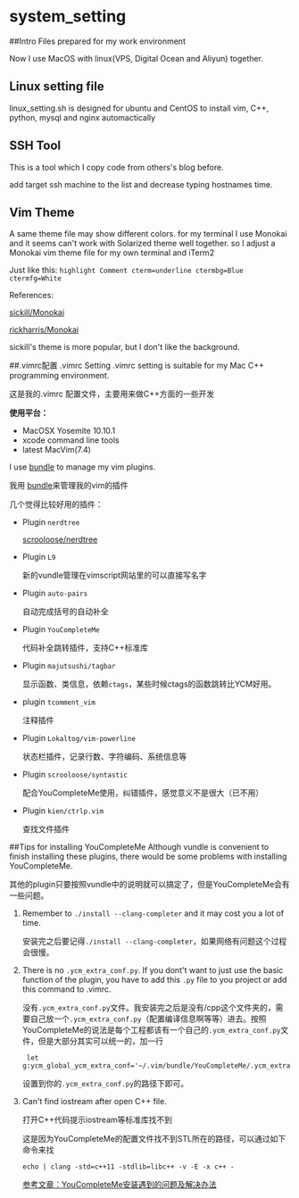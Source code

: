 system_setting
==============
##Intro
Files prepared for my work environment

Now I use MacOS with linux(VPS, Digital Ocean and Aliyun) together.

## Linux setting file 
linux_setting.sh is designed for ubuntu and CentOS to install vim, C++, python, mysql and nginx automactically

## SSH Tool 
This is a tool which I copy code from others's blog before.

add target ssh machine to the list and decrease typing hostnames time.

## Vim Theme
A same theme file may show different colors. for my terminal I use Monokai and it seems can't work with Solarized theme well together. so I adjust a Monokai vim theme file for my own terminal and iTerm2

Just like this:
	```
	highlight Comment cterm=underline ctermbg=Blue ctermfg=White
	```

References:

[sickill/Monokai](https://github.com/sickill/vim-monokai/blob/master/colors/monokai.vim)

[rickharris/Monokai](https://github.com/rickharris/vim-monokai/blob/master/colors/monokai.vim)

sickill's theme is more popular, but I don't like the background.

##.vimrc配置 .vimrc Setting
.vimrc setting is suitable for my Mac C++ programming environment.

这是我的.vimrc 配置文件，主要用来做C++方面的一些开发

**使用平台：**

- MacOSX Yosemite 10.10.1
- xcode command line tools
- latest MacVim(7.4)

I use [bundle](https://github.com/gmarik/Vundle.vim) to manage my vim plugins.

我用 [bundle](https://github.com/gmarik/Vundle.vim)来管理我的vim的插件

几个觉得比较好用的插件：

- Plugin `nerdtree`

	[scrooloose/nerdtree](https://github.com/scrooloose/nerdtree)

- Plugin `L9`

	新的vundle管理在vimscript网站里的可以直接写名字

- Plugin `auto-pairs`

	自动完成括号的自动补全

- Plugin `YouCompleteMe`
	
	代码补全跳转插件，支持C++标准库

- Plugin `majutsushi/tagbar`  

	显示函数、类信息，依赖`ctags`，某些时候ctags的函数跳转比YCM好用。

- plugin `tcomment_vim` 

	注释插件

- Plugin `Lokaltog/vim-powerline`

	状态栏插件，记录行数、字符编码、系统信息等

- Plugin `scrooloose/syntastic` 

	配合YouCompleteMe使用，纠错插件，感觉意义不是很大（已不用）
	
- Plugin `kien/ctrlp.vim`
	
	查找文件插件


##Tips for installing YouCompleteMe
Although vundle is convenient to finish installing these plugins, there would be some problems with installing YouCompleteMe.

其他的plugin只要按照vundle中的说明就可以搞定了，但是YouCompleteMe会有一些问题。


1. Remember to `./install --clang-completer` and it may cost you a lot of time.

	安装完之后要记得`./install --clang-completer`，如果网络有问题这个过程会很慢。

2. There is no `.ycm_extra_conf.py`. If you dont't want to just use the basic function of the plugin, you have to add this `.py` file to you project or add this command to .vimrc.

	没有`.ycm_extra_conf.py`文件。我安装完之后是没有/cpp这个文件夹的，需要自己放一个`.ycm_extra_conf.py`（配置编译信息啊等等）进去。按照YouCompleteMe的说法是每个工程都该有一个自己的`.ycm_extra_conf.py`文件，但是大部分其实可以统一的，加一行

		let g:ycm_global_ycm_extra_conf='~/.vim/bundle/YouCompleteMe/.ycm_extra_conf.py
		
	设置到你的`.ycm_extra_conf.py`的路径下即可。

3. Can't find iostream after open C++ file.

	打开C++代码提示iostream等标准库找不到

  	这是因为YouCompleteMe的配置文件找不到STL所在的路径，可以通过如下命令来找
  	
  	`echo | clang -std=c++11 -stdlib=libc++ -v -E -x c++ -`
  	
  	[参考文章：YouCompleteMe安装遇到的问题及解决办法](http://blog.marchtea.com/archives/175)

